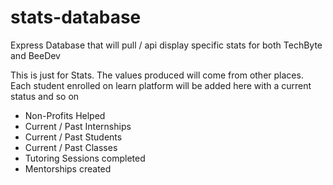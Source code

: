 # stats-database

Express Database that will pull / api display specific stats for both TechByte and BeeDev

This is just for Stats.  The values produced will come from other places.  Each student enrolled on learn platform will be added here with a current status and so on

- Non-Profits Helped
- Current / Past Internships
- Current / Past Students
- Current / Past Classes
- Tutoring Sessions completed
- Mentorships created
